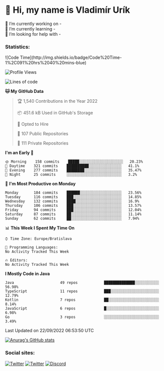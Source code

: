<h1> 👋 Hi, my name is Vladimír Urík</h1>
<p>
 🔭 I’m currently working on -<br>
 🌱 I’m currently learning -<br>
 🤔 I’m looking for help with -<br>
</p>
<h3>Statistics:</h3>
<!--START_SECTION:waka-->
![Code Time](http://img.shields.io/badge/Code%20Time-1%2C091%20hrs%2040%20mins-blue)

![Profile Views](http://img.shields.io/badge/Profile%20Views-2-blue)

![Lines of code](https://img.shields.io/badge/From%20Hello%20World%20I%27ve%20Written-1%20Million%20lines%20of%20code-blue)

**🐱 My GitHub Data** 

> 🏆 1,540 Contributions in the Year 2022
 > 
> 📦 451.6 kB Used in GitHub's Storage 
 > 
> 💼 Opted to Hire
 > 
> 📜 107 Public Repositories 
 > 
> 🔑 111 Private Repositories  
 > 
**I'm an Early 🐤** 

```text
🌞 Morning    158 commits    █████░░░░░░░░░░░░░░░░░░░░   20.23% 
🌆 Daytime    321 commits    ██████████░░░░░░░░░░░░░░░   41.1% 
🌃 Evening    277 commits    ████████░░░░░░░░░░░░░░░░░   35.47% 
🌙 Night      25 commits     ░░░░░░░░░░░░░░░░░░░░░░░░░   3.2%

```
📅 **I'm Most Productive on Monday** 

```text
Monday       184 commits    ██████░░░░░░░░░░░░░░░░░░░   23.56% 
Tuesday      116 commits    ███░░░░░░░░░░░░░░░░░░░░░░   14.85% 
Wednesday    132 commits    ████░░░░░░░░░░░░░░░░░░░░░   16.9% 
Thursday     106 commits    ███░░░░░░░░░░░░░░░░░░░░░░   13.57% 
Friday       94 commits     ███░░░░░░░░░░░░░░░░░░░░░░   12.04% 
Saturday     87 commits     ██░░░░░░░░░░░░░░░░░░░░░░░   11.14% 
Sunday       62 commits     ██░░░░░░░░░░░░░░░░░░░░░░░   7.94%

```


📊 **This Week I Spent My Time On** 

```text
⌚︎ Time Zone: Europe/Bratislava

💬 Programming Languages: 
No Activity Tracked This Week

🔥 Editors: 
No Activity Tracked This Week

```

**I Mostly Code in Java** 

```text
Java                     49 repos            ██████████████░░░░░░░░░░░   56.98% 
TypeScript               11 repos            ███░░░░░░░░░░░░░░░░░░░░░░   12.79% 
Kotlin                   7 repos             ██░░░░░░░░░░░░░░░░░░░░░░░   8.14% 
JavaScript               6 repos             █░░░░░░░░░░░░░░░░░░░░░░░░   6.98% 
Go                       3 repos             ░░░░░░░░░░░░░░░░░░░░░░░░░   3.49%

```



 Last Updated on 22/09/2022 06:53:50 UTC
<!--END_SECTION:waka-->

[![Anurag's GitHub stats](https://github-readme-stats.vercel.app/api?username=vladimir-urik)](https://github.com/anuraghazra/github-readme-stats)

<h3>Social sites:</h3>
<p><a href="https://twitter.com/GGGEDR" target="_blank"><img alt="Twitter" src="https://img.shields.io/badge/twitter-%231DA1F2.svg?&style=for-the-badge&logo=twitter&logoColor=white" /></a> <a href="https://www.reddit.com/user/GGGEDR" target="_blank"><img alt="Twitter" src="https://img.shields.io/badge/reddit-%23FE6262.svg?&style=for-the-badge&logo=reddit&logoColor=white" /></a> <a href="https://discord.com/users/535708984959827978" target="_blank"><img alt="Discord" src="https://img.shields.io/badge/discord-%235865f2.svg?&style=for-the-badge&logo=discord&logoColor=white" />
</p>
